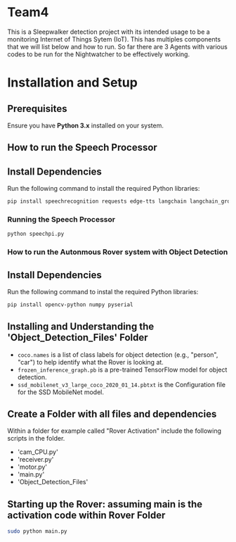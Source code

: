 # Team4

This is a Sleepwalker detection project with its intended usage to be a monitoring Internet of Things Sytem (IoT). This has multiples components that we will list below and how to run. So far there are 3 Agents with various codes to be run for the Nightwatcher to be effectively working. 

# Installation and Setup

## Prerequisites
Ensure you have **Python 3.x** installed on your system.


## How to run the Speech Processor 
## Install Dependencies
Run the following command to install the required Python libraries:
```bash
pip install speechrecognition requests edge-tts langchain langchain_groq groq pydantic
```
### Running the Speech Processor
```bash
python speechpi.py
```

### How to run the Autonmous Rover system with Object Detection
## Install Dependencies
Run the following command to instal the required Python libraries: 
```bash
pip install opencv-python numpy pyserial
```
## Installing and Understanding the 'Object_Detection_Files' Folder
- `coco.names` is a list of class labels for object detection (e.g., "person", "car") to help identify what the Rover is looking at.
- `frozen_inference_graph.pb` is a pre-trained TensorFlow model for object detection.
- `ssd_mobilenet_v3_large_coco_2020_01_14.pbtxt` is the  Configuration file for the SSD MobileNet model.

## Create a Folder with all files and dependencies 
Within a folder for example called "Rover Activation" include the following scripts in the folder. 
- 'cam_CPU.py'
- 'receiver.py'
- 'motor.py'
- 'main.py'
- 'Object_Detection_Files'
  
## Starting up the Rover: assuming main is the activation code within Rover Folder 
```bash
sudo python main.py 
```
